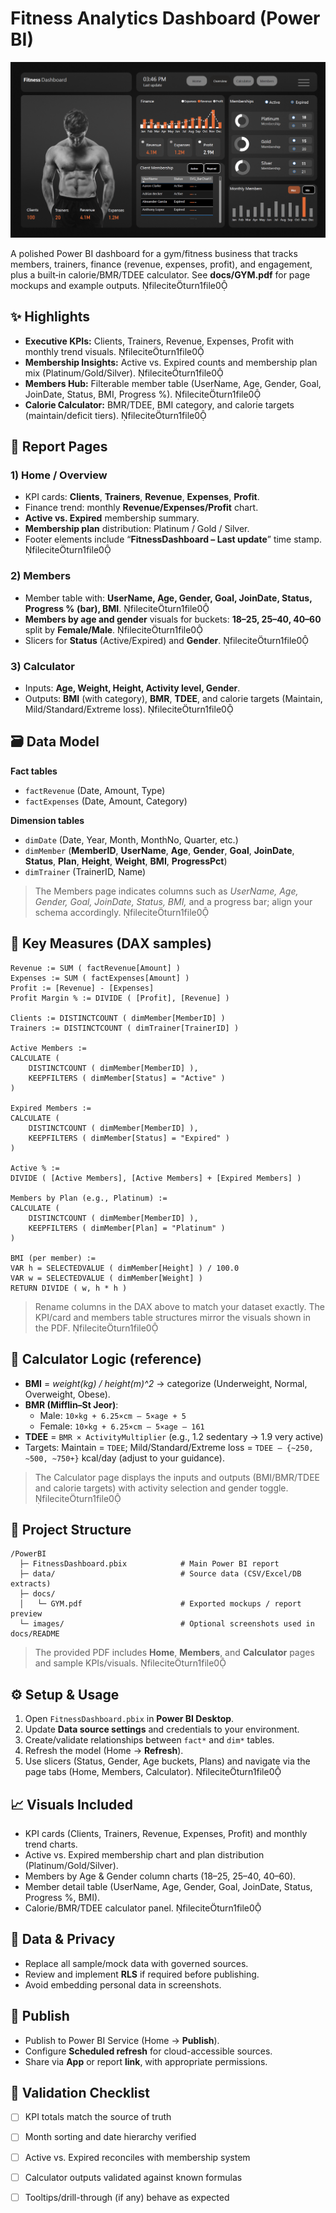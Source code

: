 # Fitness Analytics Dashboard (Power BI)

![](image.png)

A polished Power BI dashboard for a gym/fitness business that tracks members, trainers, finance (revenue, expenses, profit), and engagement, plus a built‑in calorie/BMR/TDEE calculator. See **docs/GYM.pdf** for page mockups and example outputs. fileciteturn1file0

## ✨ Highlights
- **Executive KPIs:** Clients, Trainers, Revenue, Expenses, Profit with monthly trend visuals. fileciteturn1file0
- **Membership Insights:** Active vs. Expired counts and membership plan mix (Platinum/Gold/Silver). fileciteturn1file0
- **Members Hub:** Filterable member table (UserName, Age, Gender, Goal, JoinDate, Status, BMI, Progress %). fileciteturn1file0
- **Calorie Calculator:** BMR/TDEE, BMI category, and calorie targets (maintain/deficit tiers). fileciteturn1file0

## 🧭 Report Pages
### 1) Home / Overview
- KPI cards: **Clients**, **Trainers**, **Revenue**, **Expenses**, **Profit**.
- Finance trend: monthly **Revenue/Expenses/Profit** chart.
- **Active vs. Expired** membership summary.
- **Membership plan** distribution: Platinum / Gold / Silver.
- Footer elements include “**FitnessDashboard – Last update**” time stamp. fileciteturn1file0

### 2) Members
- Member table with: **UserName, Age, Gender, Goal, JoinDate, Status, Progress % (bar), BMI**. fileciteturn1file0
- **Members by age and gender** visuals for buckets: **18–25, 25–40, 40–60** split by **Female/Male**. fileciteturn1file0
- Slicers for **Status** (Active/Expired) and **Gender**. fileciteturn1file0

### 3) Calculator
- Inputs: **Age, Weight, Height, Activity level, Gender**.
- Outputs: **BMI** (with category), **BMR**, **TDEE**, and calorie targets (Maintain, Mild/Standard/Extreme loss). fileciteturn1file0

## 🗃️ Data Model
**Fact tables**
- `factRevenue` (Date, Amount, Type)
- `factExpenses` (Date, Amount, Category)

**Dimension tables**
- `dimDate` (Date, Year, Month, MonthNo, Quarter, etc.)
- `dimMember` (**MemberID**, **UserName**, **Age**, **Gender**, **Goal**, **JoinDate**, **Status**, **Plan**, **Height**, **Weight**, **BMI**, **ProgressPct**)
- `dimTrainer` (TrainerID, Name)

> The Members page indicates columns such as *UserName, Age, Gender, Goal, JoinDate, Status, BMI,* and a progress bar; align your schema accordingly. fileciteturn1file0

## 🔢 Key Measures (DAX samples)
```DAX
Revenue := SUM ( factRevenue[Amount] )
Expenses := SUM ( factExpenses[Amount] )
Profit := [Revenue] - [Expenses]
Profit Margin % := DIVIDE ( [Profit], [Revenue] )

Clients := DISTINCTCOUNT ( dimMember[MemberID] )
Trainers := DISTINCTCOUNT ( dimTrainer[TrainerID] )

Active Members :=
CALCULATE (
    DISTINCTCOUNT ( dimMember[MemberID] ),
    KEEPFILTERS ( dimMember[Status] = "Active" )
)

Expired Members :=
CALCULATE (
    DISTINCTCOUNT ( dimMember[MemberID] ),
    KEEPFILTERS ( dimMember[Status] = "Expired" )
)

Active % :=
DIVIDE ( [Active Members], [Active Members] + [Expired Members] )

Members by Plan (e.g., Platinum) :=
CALCULATE (
    DISTINCTCOUNT ( dimMember[MemberID] ),
    KEEPFILTERS ( dimMember[Plan] = "Platinum" )
)

BMI (per member) :=
VAR h = SELECTEDVALUE ( dimMember[Height] ) / 100.0
VAR w = SELECTEDVALUE ( dimMember[Weight] )
RETURN DIVIDE ( w, h * h )
```

> Rename columns in the DAX above to match your dataset exactly. The KPI/card and members table structures mirror the visuals shown in the PDF. fileciteturn1file0

## 🧮 Calculator Logic (reference)
- **BMI** = *weight(kg) / height(m)^2* → categorize (Underweight, Normal, Overweight, Obese).
- **BMR (Mifflin–St Jeor)**:  
  - Male: `10×kg + 6.25×cm – 5×age + 5`  
  - Female: `10×kg + 6.25×cm – 5×age – 161`
- **TDEE** = `BMR × ActivityMultiplier` (e.g., 1.2 sedentary → 1.9 very active)
- Targets: Maintain = `TDEE`; Mild/Standard/Extreme loss = `TDEE – {~250, ~500, ~750+}` kcal/day (adjust to your guidance).

> The Calculator page displays the inputs and outputs (BMI/BMR/TDEE and calorie targets) with activity selection and gender toggle. fileciteturn1file0

## 📂 Project Structure
```
/PowerBI
  ├─ FitnessDashboard.pbix            # Main Power BI report
  ├─ data/                            # Source data (CSV/Excel/DB extracts)
  ├─ docs/
  │   └─ GYM.pdf                      # Exported mockups / report preview
  └─ images/                          # Optional screenshots used in docs/README
```
> The provided PDF includes **Home**, **Members**, and **Calculator** pages and sample KPIs/visuals. fileciteturn1file0

## ⚙️ Setup & Usage
1. Open `FitnessDashboard.pbix` in **Power BI Desktop**.
2. Update **Data source settings** and credentials to your environment.
3. Create/validate relationships between `fact*` and `dim*` tables.
4. Refresh the model (Home → **Refresh**).
5. Use slicers (Status, Gender, Age buckets, Plans) and navigate via the page tabs (Home, Members, Calculator). fileciteturn1file0

## 📈 Visuals Included
- KPI cards (Clients, Trainers, Revenue, Expenses, Profit) and monthly trend charts.
- Active vs. Expired membership chart and plan distribution (Platinum/Gold/Silver).
- Members by Age & Gender column charts (18–25, 25–40, 40–60).
- Member detail table (UserName, Age, Gender, Goal, JoinDate, Status, Progress %, BMI).
- Calorie/BMR/TDEE calculator panel. fileciteturn1file0

## 🔐 Data & Privacy
- Replace all sample/mock data with governed sources.
- Review and implement **RLS** if required before publishing.
- Avoid embedding personal data in screenshots.

## 🚀 Publish
- Publish to Power BI Service (Home → **Publish**).
- Configure **Scheduled refresh** for cloud-accessible sources.
- Share via **App** or report **link**, with appropriate permissions.

## 🧪 Validation Checklist
- [ ] KPI totals match the source of truth
- [ ] Month sorting and date hierarchy verified
- [ ] Active vs. Expired reconciles with membership system
- [ ] Calculator outputs validated against known formulas
- [ ] Tooltips/drill-through (if any) behave as expected


